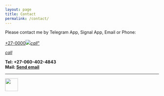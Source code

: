 ```yaml
---
layout: page
title: Contact
permalink: /contact/
---
```


<p>
<a>Please contact me by Telegram App, Signal App, Email or Phone:</a>
<br>
<br>
<a href="tel:+27-060-402-4843">+27-0000<img src="../contact" class="btn-floating green accent-4  btn-large"><i class="large material-icons">call</i>"</a>

<a href="../contact" class="btn-floating green accent-4  btn-large"><i class="large material-icons">call</i></a>

<strong>Tel: +27-060-402-4843</strong>
<br>
<strong>Mail: <a href="mailto:infinite22@gmail.com">Send email</a></strong>
<br>
<!--<a href="https://api.whatsapp.com/send?phone=27604024843"><img src="../assets/img/whatsapp.png" height="42" width="42"></a>-->
<!---<a href="https://api.telegram.org/bot{2340097}/send"></a>-->
<hr>
<a href="tg://user?id=123456789"><img src="../assets/img/telegram.png" height="42" width="42"></a>
<!--
<pre>pre-formatted fixed-width code block</pre>

await context.sendMessage('<b>hello</b>', { parseMode: 'html' });
-->
<!--<p>Daowiz serves individuals, SME’s, corporations, organizations, communities and ecosystems in all sectors, anywhere in the world, constantly gaining a broader and deeper perspective of the living world as one whole integrated system. We believe that all life has a critical role to play and that the more we become aware and learn about each other -the better all of our futures will be.</p>
-->
